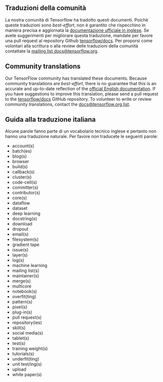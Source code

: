 ## Traduzioni della comunità

La nostra comunità di Tensorflow ha tradotto questi documenti. Poichè queste traduzioni sono *best-effort*, non è garantito che rispecchino in maniera precisa e aggiornata la [documentazione ufficiale in inglese](https://www.tensorflow.org/?hl=en). 
Se avete suggerimenti per migliorare questa traduzione, mandate per favore una pull request al repository Github [tensorflow/docs](https://github.com/tensorflow/docs). 
Per proporsi come volontari alla scrittura o alla review delle traduzioni della comunità contattate la 
[mailing list docs@tensorflow.org](https://groups.google.com/a/tensorflow.org/forum/#!forum/docs).

## Community translations

Our TensorFlow community has translated these documents. Because community
translations are *best-effort*, there is no guarantee that this is an accurate
and up-to-date reflection of the
[official English documentation](https://www.tensorflow.org/?hl=en). 
If you have suggestions to improve this translation, please send a pull request 
to the [tensorflow/docs](https://github.com/tensorflow/docs) GitHub repository. 
To volunteer to write or review community translations, contact the
[docs@tensorflow.org list](https://groups.google.com/a/tensorflow.org/forum/#!forum/docs).

## Guida alla traduzione italiana

Alcune parole fanno parte di un vocabolario tecnico inglese e pertanto non hanno una traduzione naturale. Per favore *non* traducete le seguenti parole:

*   account(s)
*   batch(es)
*   blog(s)
*   browser
*   build(s)
*   callback(s)
*   cluster(s)
*   code-cell(s)
*   committer(s)
*   contributor(s)
*   core(s)
*   dataflow
*   dataset
*   deep learning
*   docstring(s)
*   download
*   dropout
*   email(s)
*   filesystem(s)
*   gradient tape
*   issue(s)
*   layer(s)
*   log(s)
*   machine learning
*   mailing list(s)
*   maintainer(s)
*   merge(s)
*   multicore
*   notebook(s)
*   overfit(ting)
*   pattern(s)
*   pixel(s)
*   plug-in(s)
*   pull request(s)
*   repository(ies)
*   skill(s)
*   social media(s)
*   tablet(s)
*   test(s)
*   training weight(s)
*   tutorials(s)
*   underfit(ting)
*   unit test/ing(s)
*   upload
*   white paper(s)
